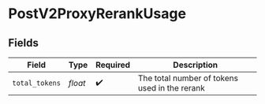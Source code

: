 # PostV2ProxyRerankUsage


## Fields

| Field                                         | Type                                          | Required                                      | Description                                   |
| --------------------------------------------- | --------------------------------------------- | --------------------------------------------- | --------------------------------------------- |
| `total_tokens`                                | *float*                                       | :heavy_check_mark:                            | The total number of tokens used in the rerank |